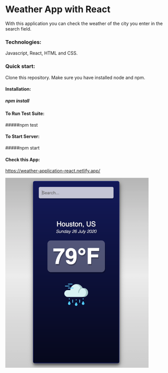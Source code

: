 # Weather App with React

With this application you can check the weather of the city you enter in the search field.

### Technologies:
Javascript, React, HTML and CSS.

### Quick start:
Clone this repository. Make sure you have installed node and npm.

#### Installation:

##### npm install

#### To Run Test Suite:

#####npm test

#### To Start Server:

#####npm start

#### Check this App:
https://weather-application-react.netlify.app/

<img src="build/static/media/Screenshot.png" width= "450">


